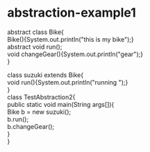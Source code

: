 # abstraction-example1
abstract class Bike{  
   Bike(){System.out.println("this is my bike");}  
   abstract void run();  
   void changeGear(){System.out.println("gear");}  
 }  
  
 class suzuki extends Bike{  
 void run(){System.out.println("running ");}  
 }  
 class TestAbstraction2{  
 public static void main(String args[]){  
  Bike b = new suzuki();  
  b.run();  
  b.changeGear();  
 }  
}  
